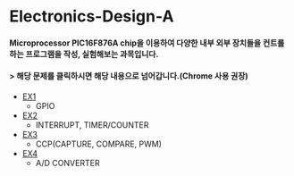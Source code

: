 # Electronics-Design-A
#### Microprocessor PIC16F876A chip을 이용하여 다양한 내부  외부 장치들을 컨트롤하는 프로그램을 작성, 실험해보는 과목입니다.  
#### > 해당 문제를 클릭하시면 해당 내용으로 넘어갑니다.(Chrome 사용 권장)  
* [EX1](https://github.com/rlasanggus/electronics-design-A/tree/master/EX1)
  + GPIO  
* [EX2](https://github.com/rlasanggus/electronics-design-A/tree/master/EX2)  
  + INTERRUPT, TIMER/COUNTER  
* [EX3](https://github.com/rlasanggus/electronics-design-A/tree/master/EX3)   
  + CCP(CAPTURE, COMPARE, PWM)  
* [EX4](https://github.com/rlasanggus/electronics-design-A/tree/master/EX4)  
  + A/D CONVERTER  

